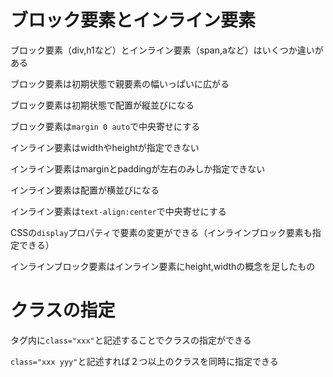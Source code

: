 # ブロック要素とインライン要素

ブロック要素（div,h1など）とインライン要素（span,aなど）はいくつか違いがある

ブロック要素は初期状態で親要素の幅いっぱいに広がる

ブロック要素は初期状態で配置が縦並びになる

ブロック要素は`margin 0 auto`で中央寄せにする

インライン要素はwidthやheightが指定できない

インライン要素はmarginとpaddingが左右のみしか指定できない

インライン要素は配置が横並びになる

インライン要素は`text-align:center`で中央寄せにする

CSSの`display`プロパティで要素の変更ができる（インラインブロック要素も指定できる）

インラインブロック要素はインライン要素にheight,widthの概念を足したもの

# クラスの指定

タグ内に`class="xxx"`と記述することでクラスの指定ができる

`class="xxx yyy"`と記述すれば２つ以上のクラスを同時に指定できる


